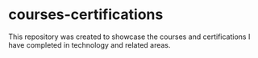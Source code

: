 # courses-certifications
This repository was created to showcase the courses and certifications I have completed in technology and related areas.
